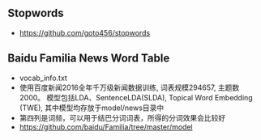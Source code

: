 ## Stopwords
- https://github.com/goto456/stopwords


## Baidu Familia News Word Table
- vocab_info.txt
- 使用百度新闻2016全年千万级新闻数据训练, 词表规模294657, 主题数2000。 模型包括LDA、SentenceLDA(SLDA), Topical Word Embedding (TWE), 其中模型均存放于model/news目录中
- 第四列是词频，可以用于结巴分词词表，所得的分词效果会比较好
- https://github.com/baidu/Familia/tree/master/model



